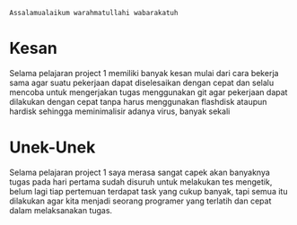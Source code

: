 	Assalamualaikum warahmatullahi wabarakatuh


<h1>Kesan</h1>
	Selama pelajaran project 1 memiliki banyak kesan mulai dari cara bekerja sama
agar suatu pekerjaan dapat diselesaikan dengan cepat dan selalu mencoba untuk
mengerjakan tugas menggunakan git agar pekerjaan dapat dilakukan dengan cepat
tanpa harus menggunakan flashdisk ataupun hardisk sehingga meminimalisir adanya
virus, banyak sekali
<h1>Unek-Unek</h1>
	Selama pelajaran project 1 saya merasa sangat capek akan banyaknya tugas pada
hari pertama sudah disuruh untuk melakukan tes mengetik, belum lagi tiap pertemuan
terdapat task yang cukup banyak, tapi semua itu dilakukan agar kita menjadi seorang
programer yang terlatih dan cepat dalam melaksanakan tugas.